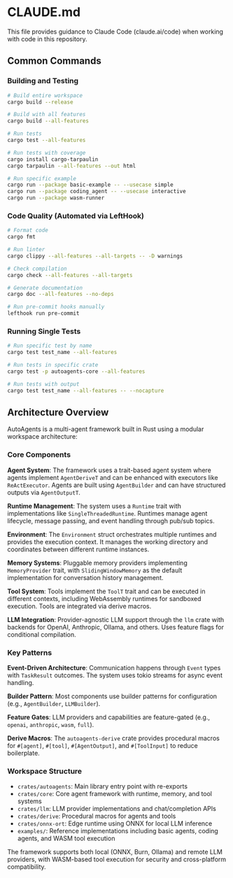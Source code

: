 # CLAUDE.md

This file provides guidance to Claude Code (claude.ai/code) when working with code in this repository.

## Common Commands

### Building and Testing

```bash
# Build entire workspace
cargo build --release

# Build with all features
cargo build --all-features

# Run tests
cargo test --all-features

# Run tests with coverage
cargo install cargo-tarpaulin
cargo tarpaulin --all-features --out html

# Run specific example
cargo run --package basic-example -- --usecase simple
cargo run --package coding_agent -- --usecase interactive
cargo run --package wasm-runner
```

### Code Quality (Automated via LeftHook)

```bash
# Format code
cargo fmt

# Run linter
cargo clippy --all-features --all-targets -- -D warnings

# Check compilation
cargo check --all-features --all-targets

# Generate documentation
cargo doc --all-features --no-deps

# Run pre-commit hooks manually
lefthook run pre-commit
```

### Running Single Tests

```bash
# Run specific test by name
cargo test test_name --all-features

# Run tests in specific crate
cargo test -p autoagents-core --all-features

# Run tests with output
cargo test test_name --all-features -- --nocapture
```

## Architecture Overview

AutoAgents is a multi-agent framework built in Rust using a modular workspace architecture:

### Core Components

**Agent System**: The framework uses a trait-based agent system where agents implement `AgentDeriveT` and can be
enhanced with executors like `ReActExecutor`. Agents are built using `AgentBuilder` and can have structured outputs via
`AgentOutputT`.

**Runtime Management**: The system uses a `Runtime` trait with implementations like `SingleThreadedRuntime`. Runtimes
manage agent lifecycle, message passing, and event handling through pub/sub topics.

**Environment**: The `Environment` struct orchestrates multiple runtimes and provides the execution context. It manages
the working directory and coordinates between different runtime instances.

**Memory Systems**: Pluggable memory providers implementing `MemoryProvider` trait, with `SlidingWindowMemory` as the
default implementation for conversation history management.

**Tool System**: Tools implement the `ToolT` trait and can be executed in different contexts, including WebAssembly
runtimes for sandboxed execution. Tools are integrated via derive macros.

**LLM Integration**: Provider-agnostic LLM support through the `llm` crate with backends for OpenAI, Anthropic, Ollama,
and others. Uses feature flags for conditional compilation.

### Key Patterns

**Event-Driven Architecture**: Communication happens through `Event` types with `TaskResult` outcomes. The system uses
tokio streams for async event handling.

**Builder Pattern**: Most components use builder patterns for configuration (e.g., `AgentBuilder`, `LLMBuilder`).

**Feature Gates**: LLM providers and capabilities are feature-gated (e.g., `openai`, `anthropic`, `wasm`, `full`).

**Derive Macros**: The `autoagents-derive` crate provides procedural macros for `#[agent]`, `#[tool]`, `#[AgentOutput]`,
and `#[ToolInput]` to reduce boilerplate.

### Workspace Structure

- `crates/autoagents`: Main library entry point with re-exports
- `crates/core`: Core agent framework with runtime, memory, and tool systems
- `crates/llm`: LLM provider implementations and chat/completion APIs
- `crates/derive`: Procedural macros for agents and tools
- `crates/onnx-ort`: Edge runtime using ONNX for local LLM inference
- `examples/`: Reference implementations including basic agents, coding agents, and WASM tool execution

The framework supports both local (ONNX, Burn, Ollama) and remote LLM providers, with WASM-based tool execution for
security and cross-platform compatibility.
